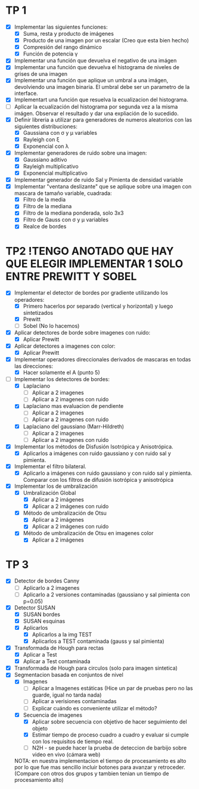 # TP 1
- [x] Implementar las siguientes funciones:
	- [x] Suma, resta y producto de imágenes
	- [x] Producto de una imagen por un escalar (Creo que esta bien hecho)
	- [x] Compresión del rango dinámico
	- [x] Función de potencia γ
- [x] Implementar una función que devuelva el negativo de una imágen
- [x] Implementar una función que devuelva el histograma de niveles de grises de una imagen
- [x] Implementar una función que aplique un umbral a una imágen, devolviendo una imagen binaria. El umbral debe ser un parametro de la interface.
- [x] Implementart una función que resuelva la ecualizacion del histograma.
- [ ] Aplicar la ecualización del histograma por segunda vez a la misma imágen. Observar el resultado y dar una expliación de lo sucedido.
- [x] Definir libreria a utilizar para generadores de numeros aleatorios con las siguientes distribuciones:
	- [x] Gaussiana con σ y μ variables
	- [x] Rayleigh con ξ
	- [x] Exponencial con λ
- [x] Implementar generadores de ruido sobre una imagen:
	- [x] Gaussiano aditivo
	- [x] Rayleigh multiplicativo
	- [x] Exponencial multiplicativo
- [x] Implementar generador de ruido Sal y Pimienta de densidad variable
- [x] Implementar "ventana deslizante" que se aplique sobre una imagen con mascara de tamaño variable, cuadrada:
	- [x] Filtro de la media
	- [x] Filtro de la mediana
	- [x] Filtro de la mediana ponderada, solo 3x3
	- [x] Filtro de Gauss con σ y μ variables
	- [x] Realce de bordes

# TP2 !TENGO ANOTADO QUE HAY QUE ELEGIR IMPLEMENTAR 1 SOLO ENTRE PREWITT Y SOBEL
- [X] Implementar el detector de bordes por gradiente utilizando los operadores:
	- [X] Primero hacerlos por separado (vertical y horizontal) y luego sintetizados
	- [X] Prewitt
	- [ ] Sobel (No lo hacemos)
- [X] Aplicar detectores de borde sobre imagenes con ruido:
	- [X] Aplicar Prewitt
- [X] Aplicar detectores a imagenes con color:
	- [X] Aplicar Prewitt
- [X] Implementar operadores direccionales derivados de mascaras en todas las direcciones:
	- [X] Hacer solamente el A (punto 5)
- [ ] Implementar los detectores de bordes:
	- [X] Laplaciano
		- [ ] Aplicar a 2 imagenes
		- [ ] Aplicar a 2 imagenes con ruido
	- [X] Laplaciano mas evaluacion de pendiente
		- [ ] Aplicar a 2 imagenes
		- [ ] Aplicar a 2 imagenes con ruido
	- [X] Laplaciano del gaussiano (Marr-Hildreth)
		- [ ] Aplicar a 2 imagenes
		- [ ] Aplicar a 2 imagenes con ruido
- [X] Implementar los métodos de Disfusión Isotrópica y Anisotrópica.
	- [X] Aplicarlos a imágenes con ruido gaussiano y con ruido sal y pimienta.
- [X] Implementar el filtro bilateral.
	- [X] Aplicarlo a imágenes con ruido gaussiano y con ruido sal y pimienta. Comparar con los filtros de difusión isotrópica y anisotrópica
- [X] Implementar los de umbralización
	- [X] Umbralización Global
		- [X] Aplicar a 2 imágenes
		- [X] Aplicar a 2 imágenes con ruido
	- [X] Método de umbralización de Otsu
		- [X] Aplicar a 2 imágenes
		- [X] Aplicar a 2 imágenes con ruido
	- [X] Método de umbralización de Otsu en imagenes color
		- [X] Aplicar a 2 imágenes

# TP 3
- [X] Detector de bordes Canny
	- [ ] Aplicarlo a 2 imagenes
	- [ ] Aplicarlo a 2 versiones contaminadas (gaussiano y sal pimienta con p=0.05)
- [X] Detector SUSAN
	- [X] SUSAN bordes
	- [X] SUSAN esquinas
	- [X] Aplicarlos
		- [X] Aplicarlos a la img TEST
		- [X] Aplicarlos a TEST contaminada (gauss y sal pimienta)
- [X] Transformada de Hough para rectas
	- [X] Aplicar a Test
	- [X] Aplicar a Test contaminada
- [X] Transformada de Hough para circulos (solo para imagen sintetica)
- [X] Segmentacion basada en conjuntos de nivel
	- [X] Imagenes
		- [ ] Aplicar a Imagenes estáticas (Hice un par de pruebas pero no las guarde, igual no tarda nada)
		- [ ] Aplicar a verisiones contaminadas
		- [ ] Explicar cuándo es conveniente utilizar el método?
	- [X] Secuencia de imagenes
		- [X] Aplicar sobre secuencia con objetivo de hacer seguimiento del objeto
		- [X] Estimar tiempo de proceso cuadro a cuadro y evaluar si cumple con los requisitos de tiempo real.
		- [ ] N2H - se puede hacer la prueba de deteccion de barbijo sobre video en vivo (cámara web)
		
	NOTA: en nuestra implementacion el tiempo de procesamiento es alto por lo que fue mas sencillo incluir botones
	para avanzar y retroceder. (Compare con otros dos grupos y tambien tenian un tiempo de procesamiento alto)